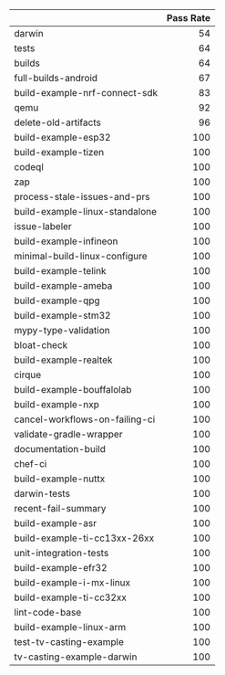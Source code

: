 |                                |   Pass Rate |
|:-------------------------------|------------:|
| darwin                         |          54 |
| tests                          |          64 |
| builds                         |          64 |
| full-builds-android            |          67 |
| build-example-nrf-connect-sdk  |          83 |
| qemu                           |          92 |
| delete-old-artifacts           |          96 |
| build-example-esp32            |         100 |
| build-example-tizen            |         100 |
| codeql                         |         100 |
| zap                            |         100 |
| process-stale-issues-and-prs   |         100 |
| build-example-linux-standalone |         100 |
| issue-labeler                  |         100 |
| build-example-infineon         |         100 |
| minimal-build-linux-configure  |         100 |
| build-example-telink           |         100 |
| build-example-ameba            |         100 |
| build-example-qpg              |         100 |
| build-example-stm32            |         100 |
| mypy-type-validation           |         100 |
| bloat-check                    |         100 |
| build-example-realtek          |         100 |
| cirque                         |         100 |
| build-example-bouffalolab      |         100 |
| build-example-nxp              |         100 |
| cancel-workflows-on-failing-ci |         100 |
| validate-gradle-wrapper        |         100 |
| documentation-build            |         100 |
| chef-ci                        |         100 |
| build-example-nuttx            |         100 |
| darwin-tests                   |         100 |
| recent-fail-summary            |         100 |
| build-example-asr              |         100 |
| build-example-ti-cc13xx-26xx   |         100 |
| unit-integration-tests         |         100 |
| build-example-efr32            |         100 |
| build-example-i-mx-linux       |         100 |
| build-example-ti-cc32xx        |         100 |
| lint-code-base                 |         100 |
| build-example-linux-arm        |         100 |
| test-tv-casting-example        |         100 |
| tv-casting-example-darwin      |         100 |